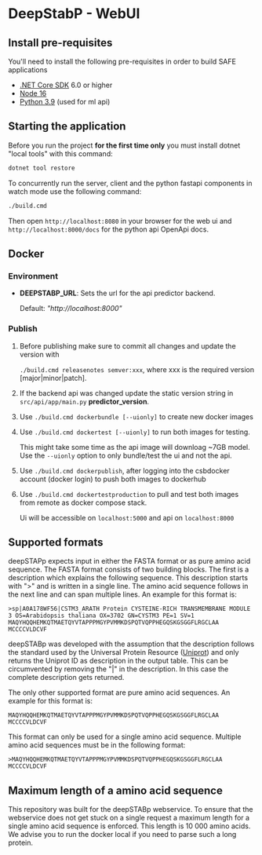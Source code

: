 # DeepStabP - WebUI

## Install pre-requisites

You'll need to install the following pre-requisites in order to build SAFE applications

* [.NET Core SDK](https://www.microsoft.com/net/download) 6.0 or higher
* [Node 16](https://nodejs.org/en/download/)
* [Python 3.9](https://www.python.org/downloads/release/python-3916/) (used for ml api)

## Starting the application

Before you run the project **for the first time only** you must install dotnet "local tools" with this command:

```bash
dotnet tool restore
```

To concurrently run the server, client and the python fastapi components in watch mode use the following command:

```bash
./build.cmd
```

Then open `http://localhost:8080` in your browser for the web ui and `http://localhost:8000/docs` for the python api OpenApi docs.


## Docker

### Environment

- **DEEPSTABP_URL**: Sets the url for the api predictor backend.

  Default: *"http://localhost:8000"*

### Publish

1. Before publishing make sure to commit all changes and update the version with

   `./build.cmd releasenotes semver:xxx`, where xxx is the required version [major|minor|patch].
2. If the backend api was changed update the static version string in `src/api/app/main.py` **predictor_version**.
3. Use `./build.cmd dockerbundle [--uionly]` to create new docker images
4. Use `./build.cmd dockertest [--uionly]` to run both images for testing.

   This might take some time as the api image will downloag ~7GB model.
   Use the `--uionly` option to only bundle/test the ui and not the api.
5. Use `./build.cmd dockerpublish`, after logging into the csbdocker account (docker login) to push both images to dockerhub
6. Use `./build.cmd dockertestproduction` to pull and test both images from remote as docker compose stack.

   Ui will be accessible on `localhost:5000` and api on `localhost:8000`

## Supported formats

deepSTAPp expects input in either the FASTA format or as pure amino acid sequence. 
The FASTA format consists of two building blocks. The first is a description which explains the following sequence. This description starts with ">" and is written in a single line. The amino acid sequence follows in the next line and can span multiple lines. An example for this format is:
```
>sp|A0A178WF56|CSTM3_ARATH Protein CYSTEINE-RICH TRANSMEMBRANE MODULE 3 OS=Arabidopsis thaliana OX=3702 GN=CYSTM3 PE=1 SV=1
MAQYHQQHEMKQTMAETQYVTAPPPMGYPVMMKDSPQTVQPPHEGQSKGSGGFLRGCLAA
MCCCCVLDCVF
```
deepSTABp was developed with the assumption that the description follows the standard used by the Universal Protein Resource ([Uniprot](https://www.uniprot.org/)) and only returns the Uniprot ID as description in the output table. This can be circumvented by removing the "|" in the description. In this case the complete description gets returned.

The only other supported format are pure amino acid sequences. An example for this format is:
```
MAQYHQQHEMKQTMAETQYVTAPPPMGYPVMMKDSPQTVQPPHEGQSKGSGGFLRGCLAA
MCCCCVLDCVF
```
This format can only be used for a single amino acid sequence. Multiple amino acid sequences must be in the following format:
```
>MAQYHQQHEMKQTMAETQYVTAPPPMGYPVMMKDSPQTVQPPHEGQSKGSGGFLRGCLAA
MCCCCVLDCVF
```

## Maximum length of a amino acid sequence

This repository was built for the deepSTABp webservice. To ensure that the webservice does not get stuck on a single request a maximum length for a single amino acid sequence is enforced. This length is 10 000 amino acids. We advise you to run the docker local if you need to parse such a long protein. 




